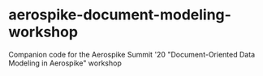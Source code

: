 # aerospike-document-modeling-workshop
Companion code for the Aerospike Summit '20 "Document-Oriented Data Modeling in Aerospike" workshop
